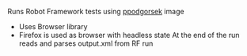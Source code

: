 Runs Robot Framework tests using [ppodgorsek](https://github.com/ppodgorsek/docker-robot-framework) image
 - Uses Browser library
 - Firefox is used as browser with headless state
At the end of the run reads and parses output.xml from RF run
